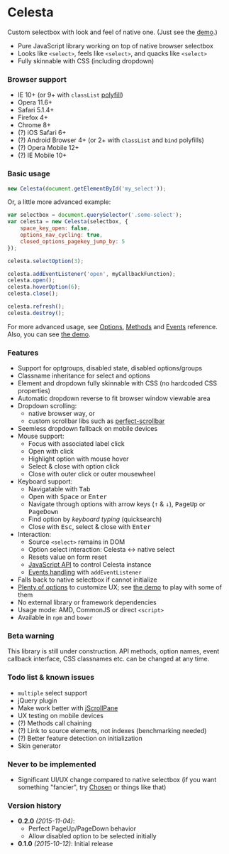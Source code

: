 Celesta
=====
Custom selectbox with look and feel of native one. 
(Just see the [demo](http://thybzi.github.io/celesta/demo/).)

* Pure JavaScript library working on top of native browser selectbox
* Looks like `<select>`, feels like `<select>`, and quacks like `<select>` 
* Fully skinnable with CSS (including dropdown)

### Browser support ###

* IE 10+ (or 9+ with `classList` [polyfill](polyfill/classlist.js))
* Opera 11.6+
* Safari 5.1.4+
* Firefox 4+
* Chrome 8+
* (?) iOS Safari 6+
* (?) Android Browser 4+ (or 2+ with `classList` and `bind` polyfills)
* (?) Opera Mobile 12+
* (?) IE Mobile 10+

### Basic usage ###

```javascript
new Celesta(document.getElementById('my_select'));
```
Or, a little more advanced example:
```javascript
var selectbox = document.querySelector('.some-select');
var celesta = new Celesta(selectbox, {
    space_key_open: false,
    options_nav_cycling: true,
    closed_options_pagekey_jump_by: 5
});

celesta.selectOption(3);

celesta.addEventListener('open', myCallbackFunction);
celesta.open();
celesta.hoverOption(6);
celesta.close();

celesta.refresh();
celesta.destroy();
```

For more advanced usage, see [Options](http://thybzi.github.io/celesta/configuration/),
[Methods](http://thybzi.github.io/celesta/methods/) and [Events](http://thybzi.github.io/celesta/events/) reference.
Also, you can see [the demo](http://thybzi.github.io/celesta/demo/).

### Features ###

* Support for optgroups, disabled state, disabled options/groups
* Classname inheritance for select and options
* Element and dropdown fully skinnable with CSS (no hardcoded CSS properties)
* Automatic dropdown reverse to fit browser window viewable area
* Dropdown scrolling: 
    * native browser way, or
    * custom scrollbar libs such as [perfect-scrollbar](http://noraesae.github.io/perfect-scrollbar/)
* Seemless dropdown fallback on mobile devices
* Mouse support:
    * Focus with associated label click
    * Open with click
    * Highlight option with mouse hover
    * Select & close with option click
    * Close with outer click or outer mousewheel
* Keyboard support:
    * Navigatable with <kbd>Tab</kbd>
    * Open with <kbd>Space</kbd> or <kbd>Enter</kbd>
    * Navigate through options with arrow keys (<kbd>↑</kbd> & <kbd>↓</kbd>), <kbd>PageUp</kbd> or <kbd>PageDown</kbd>
    * Find option by *keyboard typing* (quicksearch)
    * Close with <kbd>Esc</kbd>, select & close with <kbd>Enter</kbd>
* Interaction:
    * Source `<select>` remains in DOM
    * Option select interaction: Celesta ↔ native select
    * Resets value on form reset
    * [JavaScript API](http://thybzi.github.io/celesta/methods/) to control Celesta instance
    * [Events handling](http://thybzi.github.io/celesta/events/) with `addEventListener`
* Falls back to native selectbox if cannot initialize
* [Plenty of options](http://thybzi.github.io/celesta/configuration/) to customize UX; 
see [the demo](http://thybzi.github.io/celesta/demo/) to play with some of them
* No external library or framework dependencies
* Usage mode: AMD, CommonJS or direct `<script>`
* Available in `npm` and `bower`

### Beta warning ###

This library is still under construction. 
API methods, option names, event callback interface, CSS classnames etc. can be changed at any time.


### Todo list & known issues ###

* `multiple` select support
* jQuery plugin
* Make work better with [jScrollPane](http://jscrollpane.kelvinluck.com/)
* UX testing on mobile devices
* (?) Methods call chaining
* (?) Link to source elements, not indexes (benchmarking needed)
* (?) Better feature detection on initialization
* Skin generator

### Never to be implemented ###

* Significant UI/UX change compared to native selectbox (if you want something "fancier", try [Chosen](https://harvesthq.github.io/chosen/) or things like that)


### Version history ###

* **0.2.0** *(2015-11-04)*:
  * Perfect PageUp/PageDown behavior
  * Allow disabled option to be selected initially
* **0.1.0** *(2015-10-12)*: Initial release
